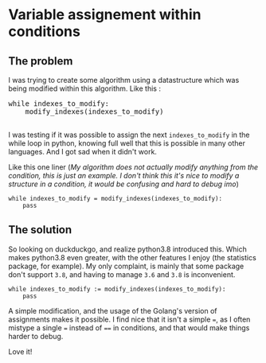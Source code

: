# Variable assignement within conditions

## The problem

I was trying to create some algorithm using a datastructure which was being modified within this
algorithm. Like this :

<pre>
while indexes_to_modify:
    modify_indexes(indexes_to_modify)

</pre>

I was testing if it was possible to assign the next `indexes_to_modify` in the while loop in python,
knowing full well that this is possible in many other languages. And I got sad when it didn't work.

Like this one liner (_My algorithm does not actually modify anything from the condition, this is
just an example. I don't think this it's nice to modify a structure in a condition, it would be
confusing and hard to debug imo_)

```
while indexes_to_modify = modify_indexes(indexes_to_modify):
    pass
```

## The solution

So looking on duckduckgo, and realize python3.8 introduced this. Which makes python3.8 even
greater, with the other features I enjoy (the statistics package, for example). My
only complaint, is mainly that some package don't support `3.8`, and having to manage `3.6` and
`3.8` is inconvenient.

```
while indexes_to_modify := modify_indexes(indexes_to_modify):
    pass
```

A simple modification, and the usage of the Golang's version of assignments makes it possible. I
find nice that it isn't a simple `=`, as I often mistype a single `=` instead of `==` in
conditions, and that would make things harder to debug.

Love it!
